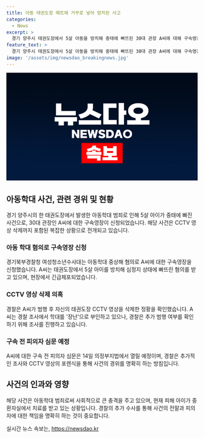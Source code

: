 ```yaml
---
title: 아동 태권도장 매트에 거꾸로 넣어 방치된 사고
categories:
  - News
excerpt: >
  경기 양주시 태권도장에서 5살 아동을 방치해 중태에 빠뜨린 30대 관장 A씨에 대해 구속영장이 신청됐다. A씨는 아이를 방치한 후 CCTV 영상을 삭제한 혐의도 받고 있다. 이전에도 아동을 학대한 정황이 있었다는 목격자 진술이 있어 추가 범행 여부를 조사 중이다. 아이는 현재 중환자실에서 치료를 받고 있으며, A씨에 대한 구속 전 피의자 심문은 14일에 진행될 예정이다. A씨는 장난으로 그랬다며 혐의를 부인하고 있다.
feature_text: >
  경기 양주시 태권도장에서 5살 아동을 방치해 중태에 빠뜨린 30대 관장 A씨에 대해 구속영장이 신청됐다. A씨는 아이를 방치한 후 CCTV 영상을 삭제한 혐의도 받고 있다. 이전에도 아동을 학대한 정황이 있었다는 목격자 진술이 있어 추가 범행 여부를 조사 중이다. 아이는 현재 중환자실에서 치료를 받고 있으며, A씨에 대한 구속 전 피의자 심문은 14일에 진행될 예정이다. A씨는 장난으로 그랬다며 혐의를 부인하고 있다.
image: '/assets/img/newsdao_breakingnews.jpg'
---
```


<p><img src="/assets/img/newsdao_breakingnews.jpg" alt="bookingtag 속보" /></p>

<h2 data-ke-size="size26">아동학대 사건, 관련 경위 및 현황</h2>

<p data-ke-size="size16">경기 양주시의 한 태권도장에서 발생한 아동학대 범죄로 인해 5살 아이가 중태에 빠진 사건으로, 30대 관장인 A씨에 대한 구속영장이 신청되었습니다. 해당 사건은 CCTV 영상 삭제까지 포함된 복잡한 상황으로 전개되고 있습니다.</p>

<h3><b>아동 학대 혐의로 구속영장 신청</b></h3>

<p data-ke-size="size16">경기북부경찰청 여성청소년수사대는 아동학대 중상해 혐의로 A씨에 대한 구속영장을 신청했습니다. A씨는 태권도장에서 5살 아이를 방치해 심정지 상태에 빠뜨린 혐의를 받고 있으며, 현장에서 긴급체포되었습니다.</p>

<h3><b>CCTV 영상 삭제 의혹</b></h3>

<p data-ke-size="size16">경찰은 A씨가 범행 후 자신의 태권도장 CCTV 영상을 삭제한 정황을 확인했습니다. A씨는 경찰 조사에서 학대를 '장난'으로 부인하고 있으나, 경찰은 추가 범행 여부를 확인하기 위해 조사를 진행하고 있습니다.</p>

<h3><b>구속 전 피의자 심문 예정</b></h3>

<p data-ke-size="size16">A씨에 대한 구속 전 피의자 심문은 14일 의정부지법에서 열릴 예정이며, 경찰은 추가적인 조사와 CCTV 영상의 포렌식을 통해 사건의 경위를 명확히 하는 방침입니다.</p>

<h2 data-ke-size="size26">사건의 인과와 영향</h2>

<p data-ke-size="size16">해당 사건은 아동학대 범죄로써 사회적으로 큰 충격을 주고 있으며, 현재 피해 아이가 중환자실에서 치료를 받고 있는 상황입니다. 경찰의 추가 수사를 통해 사건의 전말과 피의자에 대한 책임을 명확히 하는 것이 중요합니다.</p>
실시간 뉴스 속보는, <a href="https://newsdao.kr" rel="dofollow">https://newsdao.kr</a>


